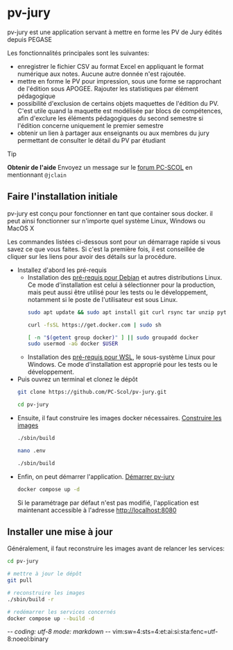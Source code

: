 # pv-jury

pv-jury est une application servant à mettre en forme les PV de Jury édités
depuis PEGASE

Les fonctionnalités principales sont les suivantes:
- enregistrer le fichier CSV au format Excel en appliquant le format numérique
  aux notes. Aucune autre donnée n'est rajoutée.
- mettre en forme le PV pour impression, sous une forme se rapprochant de
  l'édition sous APOGEE. Rajouter les statistiques par élément pédagogique
- possibilité d'exclusion de certains objets maquettes de l'édition du PV.
  C'est utile quand la maquette est modélisée par blocs de compétences, afin
  d'exclure les éléments pédagogiques du second semestre si l'édition concerne
  uniquement le premier semestre
- obtenir un lien à partager aux enseignants ou aux membres du jury permettant
  de consulter le détail du PV par étudiant

> [!TIP]
> **Obtenir de l'aide**
> Envoyez un message sur le [forum PC-SCOL](https://forum.pc-scol.fr)
> en mentionnant `@jclain`

## Faire l'installation initiale

pv-jury est conçu pour fonctionner en tant que container sous docker. il peut
ainsi fonctionner sur n'importe quel système Linux, Windows ou MacOS X

Les commandes listées ci-dessous sont pour un démarrage rapide si vous savez ce
que vous faites. Si c'est la première fois, il est conseillée de cliquer sur les
liens pour avoir des détails sur la procédure.

* Installez d'abord les pré-requis
  * Installation des [pré-requis pour Debian](documentation/00prerequis-linux.md)
    et autres distributions Linux. Ce mode d'installation est celui à
    sélectionner pour la production, mais peut aussi être utilisé pour les tests
    ou le développement, notamment si le poste de l'utilisateur est sous Linux.
    ~~~sh
    sudo apt update && sudo apt install git curl rsync tar unzip python3 gawk
    ~~~
    ~~~sh
    curl -fsSL https://get.docker.com | sudo sh
    ~~~
    ~~~sh
    [ -n "$(getent group docker)" ] || sudo groupadd docker
    sudo usermod -aG docker $USER
    ~~~
  * Installation des [pré-requis pour WSL](documentation/00prerequis-wsl.md), le
    sous-système Linux pour Windows. Ce mode d'installation est approprié pour
    les tests ou le développement.
* Puis ouvrez un terminal et clonez le dépôt
  ~~~sh
  git clone https://github.com/PC-Scol/pv-jury.git
  ~~~
  ~~~sh
  cd pv-jury
  ~~~
* Ensuite, il faut construire les images docker nécessaires.
  [Construire les images](documentation/02construire-images.md)
  ~~~sh
  ./sbin/build
  ~~~
  ~~~sh
  nano .env
  ~~~
  ~~~sh
  ./sbin/build
  ~~~
* Enfin, on peut démarrer l'application.
  [Démarrer pv-jury](documentation/03demarrage.md)
  ~~~sh
  docker compose up -d
  ~~~
  Si le paramétrage par défaut n'est pas modifié, l'application est maintenant
  accessible à l'adresse <http://localhost:8080>

## Installer une mise à jour

Généralement, il faut reconstruire les images avant de relancer les services:
~~~sh
cd pv-jury

# mettre à jour le dépôt
git pull

# reconstruire les images
./sbin/build -r

# redémarrer les services concernés
docker compose up --build -d
~~~

-*- coding: utf-8 mode: markdown -*- vim:sw=4:sts=4:et:ai:si:sta:fenc=utf-8:noeol:binary